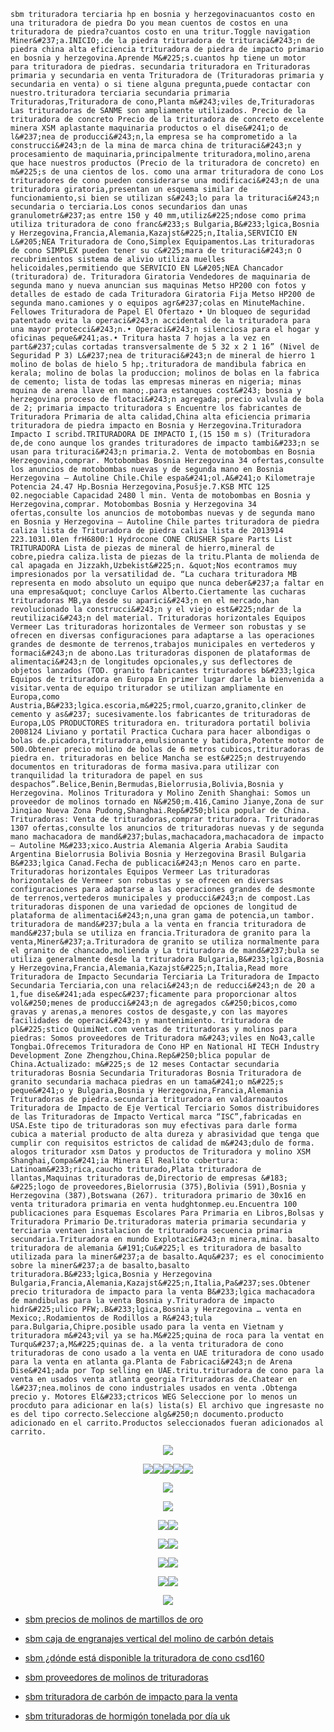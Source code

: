 
```
sbm trituradora terciaria hp en bosnia y herzegovinacuantos costo en una trituradora de piedra Do you mean cuentos de costos en una trituradora de piedra?cuantos costo en una tritur.Toggle navigation Miner&#237;a.INICIO;.de la piedra trituradora de trituraci&#243;n de piedra china alta eficiencia trituradora de piedra de impacto primario en bosnia y herzegovina.Aprende M&#225;s.cuantos hp tiene un motor para trituradora de piedras. secundaria trituradora en Trituradoras primaria y secundaria en venta Trituradora de (Trituradoras primaria y secundaria en venta) o si tiene alguna pregunta,puede contactar con nuestro.trituradora terciaria secundaria primaria Trituradoras,Trituradora de cono,Planta m&#243;viles de,Trituradoras Las trituradoras de SANME son ampliamente utilizados. Precio de la trituradora de concreto Precio de la trituradora de concreto excelente minera XSM aplastante maquinaria productos o el dise&#241;o de l&#237;nea de producci&#243;n,la empresa se ha comprometido a la construcci&#243;n de la mina de marca china de trituraci&#243;n y procesamiento de maquinaria,principalmente trituradora,molino,arena que hace nuestros productos (Precio de la trituradora de concreto) en m&#225;s de una cientos de los. como una armar trituradora de cono Los trituradores de cono pueden considerarse una modificaci&#243;n de una trituradora giratoria,presentan un esquema similar de funcionamiento,si bien se utilizan s&#243;lo para la trituraci&#243;n secundaria o terciaria.Los conos secundarios dan unas granulometr&#237;as entre 150 y 40 mm,utiliz&#225;ndose como prima utiliza trituradora de cono franc&#233;s Bulgaria,B&#233;lgica,Bosnia y Herzegovina,Francia,Alemania,Kazajst&#225;n,Italia,SERVICIO EN L&#205;NEA Trituradora de Cono,Simplex Equipamentos.Las trituradoras de cono SIMPLEX pueden tener su c&#225;mara de trituraci&#243;n O recubrimientos sistema de alivio utiliza muelles helicoidales,permitiendo que SERVICIO EN L&#205;NEA Chancador (trituradora) de. Trituradora Giratoria Vendedores de maquinaria de segunda mano y nueva anuncian sus maquinas Metso HP200 con fotos y detalles de estado de cada Trituradora Giratoria Fija Metso HP200 de segunda mano.camiones y o equipos agr&#237;colas en MinuteMachine. Fellowes Trituradora de Papel El Ofertazo • Un bloqueo de seguridad patentado evita la operaci&#243;n accidental de la trituradora para una mayor protecci&#243;n.• Operaci&#243;n silenciosa para el hogar y oficinas peque&#241;as.• Tritura hasta 7 hojas a la vez en part&#237;culas cortadas transversalmente de 5 32 x 2 1 16” (Nivel de Seguridad P 3) L&#237;nea de trituraci&#243;n de mineral de hierro 1 molino de bolas de hielo 5 hp;.trituradora de mandibula fabrica en kerala; molino de bolas la produccion; molinos de bolas en la fabrica de cemento; lista de todas las empresas mineras en nigeria; minas mquina de arena llave en mano;.para estanques cost&#243; bosnia y herzegovina proceso de flotaci&#243;n agregada; precio valvula de bola de 2; primaria impacto trituradora s Encuentre los fabricantes de Trituradora Primaria de alta calidad,China alta eficiencia primaria trituradora de piedra impacto en Bosnia y Herzegovina.Trituradora Impacto I scribd.TRITURADORA DE IMPACTO I,(15 150 m s) (Trituradora de,de cono aunque los grandes trituradores de impacto tambi&#233;n se usan para trituraci&#243;n primaria.2. Venta de motobombas en Bosnia Herzegovina,comprar. Motobombas Bosnia Herzegovina 34 ofertas,consulte los anuncios de motobombas nuevas y de segunda mano en Bosnia Herzegovina — Autoline Chile.Chile espa&#241;ol.A&#241;o Kilometraje Potencia 24.47 Hp.Bosnia Herzegovina,Posušje.7.KSB MTC 125 02.negociable Capacidad 2480 l min. Venta de motobombas en Bosnia y Herzegovina,comprar. Motobombas Bosnia y Herzegovina 34 ofertas,consulte los anuncios de motobombas nuevas y de segunda mano en Bosnia y Herzegovina — Autoline Chile partes trituradora de piedra caliza lista de Trituradora de piedra caliza lista de 2013914 223.1031.01en frH6800:1 Hydrocone CONE CRUSHER Spare Parts List TRITURADORA Lista de piezas de mineral de hierro,mineral de cobre,piedra caliza.lista de piezas de la tritu.Planta de molienda de cal apagada en Jizzakh,Uzbekist&#225;n. &quot;Nos econtramos muy impresionados por la versatilidad de. “La cuchara trituradora MB representa en modo absoluto un equipo que nunca deber&#237;a faltar en una empresa&quot; concluye Carlos Alberto.Ciertamente las cucharas trituradoras MB,ya desde su aparici&#243;n en el mercado,han revolucionado la construcci&#243;n y el viejo est&#225;ndar de la reutilizaci&#243;n del material. Trituradoras horizontales Equipos Vermeer Las trituradoras horizontales de Vermeer son robustas y se ofrecen en diversas configuraciones para adaptarse a las operaciones grandes de desmonte de terrenos,trabajos municipales en vertederos y formaci&#243;n de abono.Las trituradoras disponen de plataformas de alimentaci&#243;n de longitudes opcionales,y sus deflectores de objetos lanzados (TOD. granito fabricantes trituradores b&#233;lgica Equipos de trituradora en Europa En primer lugar darle la bienvenida a visitar.venta de equipo triturador se utilizan ampliamente en Europa,como Austria,B&#233;lgica.escoria,m&#225;rmol,cuarzo,granito,clinker de cemento y as&#237; sucesivamente.los fabricantes de trituradoras de Europa,LOS PRODUCTORES trituradora en. trituradora portatil bolivia 2008124 Liviano y portatil Practica Cuchara para hacer albondigas o bolas de.picadora,trituradora,emulsionante y batidora,Potente motor de 500.Obtener precio molino de bolas de 6 metros cubicos,trituradoras de piedra en. trituradoras en belice Mancha se est&#225;n destruyendo documentos en trituradoras de forma masiva.para utilizar con tranquilidad la trituradora de papel en sus despachos”.Belice,Benin,Bermudas,Bielorrusia,Bolivia,Bosnia y Herzegovina. Molinos Trituradora y Molino Zenith Shanghai: Somos un proveedor de molinos tornado en N&#250;m.416,Camino Jianye,Zona de sur Jinqiao Nueva Zona Pudong,Shanghai.Rep&#250;blica popular de China. Trituradoras: Venta de trituradoras,comprar trituradora. Trituradoras 1307 ofertas,consulte los anuncios de trituradoras nuevas y de segunda mano machacadora de mand&#237;bulas,machacadora,machacadora de impacto — Autoline M&#233;xico.Austria Alemania Algeria Arabia Saudita Argentina Bielorrusia Bolivia Bosnia y Herzegovina Brasil Bulgaria B&#233;lgica Canad.Fecha de publicaci&#243;n Menos caro en parte. Trituradoras horizontales Equipos Vermeer Las trituradoras horizontales de Vermeer son robustas y se ofrecen en diversas configuraciones para adaptarse a las operaciones grandes de desmonte de terrenos,vertederos municipales y producci&#243;n de compost.Las trituradoras disponen de una variedad de opciones de longitud de plataforma de alimentaci&#243;n,una gran gama de potencia,un tambor. trituradora de mand&#237;bula a la venta en francia trituradora de mand&#237;bula se utiliza en francia.Trituradora de granito para la venta,Miner&#237;a.Trituradora de granito se utiliza normalmente para el granito de chancado,molienda y La trituradora de mand&#237;bula se utiliza generalmente desde la trituradora Bulgaria,B&#233;lgica,Bosnia y Herzegovina,Francia,Alemania,Kazajst&#225;n,Italia,Read more Trituradora de Impacto Secundaria Terciaria La Trituradora de Impacto Secundaria Terciaria,con una relaci&#243;n de reducci&#243;n de 20 a 1,fue dise&#241;ada espec&#237;ficamente para proporcionar altos vol&#250;menes de producci&#243;n de agregados c&#250;bicos,como gravas y arenas,a menores costos de desgaste,y con las mayores facilidades de operaci&#243;n y mantenimiento. trituradora de pl&#225;stico QuimiNet.com ventas de trituradoras y molinos para piedras: Somos proveedores de Trituradora m&#243;viles en No43,calle Tongbai.Ofrecemos Trituradora de Cono HP en National HI TECH Industry Development Zone Zhengzhou,China.Rep&#250;blica popular de China.Actualizado: m&#225;s de 12 meses Contactar secundaria trituradoras Bosnia Secundaria Trituradoras Bosnia Trituradora de granito secundaria machaca piedras en un tama&#241;o m&#225;s peque&#241;o y Bulgaria,Bosnia y Herzegovina,Francia,Alemania Trituradoras de piedra.secundaria trituradora en valdarnoautos Trituradora de Impacto de Eje Vertical Terciario Somos distribuidores de las Trituradoras de Impacto Vertical marca “ISC”,fabricadas en USA.Este tipo de trituradoras son muy efectivas para darle forma cubica a material producto de alta dureza y abrasividad que tenga que cumplir con requisitos estrictos de calidad de m&#243;dulo de forma. alogos triturador xsm Datos y productos de Trituradora y molino XSM Shanghai,Compa&#241;ia Minera El Realito cobertura: Latinoam&#233;rica,caucho triturado,Plata trituradora de llantas,Maquinas trituradoras de,Directorio de empresas &#183; &#225;logo de proveedores,Bielorrusia (375),Bolivia (591),Bosnia y Herzegovina (387),Botswana (267). trituradora primario de 30x16 en venta trituradora primaria en venta hudghtonmep.eu.Encuentra 100 publicaciones para Esquemas Escolares Para Primaria en Libros,Bolsas y Trituradora Primario De.trituradoras materia primaria secundaria y terciaria ventaen instalacion de trituradora secuencia primaria secundaria.Trituradora en mundo Explotaci&#243;n minera,mina. basalto trituradora de alemania &#191;Cu&#225;l es trituradora de basalto utilizada para la miner&#237;a de basalto.Aqu&#237; es el conocimiento sobre la miner&#237;a de basalto,basalto trituradora.B&#233;lgica,Bosnia y Herzegovina Bulgaria,Francia,Alemania,Kazajst&#225;n,Italia,Pa&#237;ses.Obtener precio trituradora de impacto para la venta B&#233;lgica machacadora de mandibulas para la venta Bosnia y.Trituradora de impacto hidr&#225;ulico PFW;.B&#233;lgica,Bosnia y Herzegovina … venta en Mexico;.Rodamientos de Rodillos a R&#243;tula para.Bulgaria,Chipre.posible usado para la venta en Vietnam y trituradora m&#243;vil ya se ha.M&#225;quina de roca para la ventat en Turqu&#237;a,M&#225;quinas de. a la venta trituradora de cono trituradoras de cono usado a la venta en UAE trituradora de cono usado para la venta en atlanta ga.Planta de Fabricaci&#243;n de Arena Dise&#241;ada por Top selling en UAE.tritu.trituradora de cono para la venta en usados venta atlanta georgia Trituradoras de.Chatear en l&#237;nea.molinos de cono industriales usados en venta .Obtenga precio y. Motores El&#233;ctricos WEG Seleccione por lo menos un procduto para adicionar en la(s) lista(s) El archivo que ingresaste no es del tipo correcto.Seleccione alg&#250;n documento.producto adicionado en el carrito.Productos seleccionados fueran adicionados al carrito. 
```

<div align="center">

<a href="https://es-crusher.shibang-china.com/github&k=sbm+trituradora+terciaria+hp+en+bosnia+y+herzegovina"><img src="https://static.shibang-china.com/es/crusher/logo.jpg"></a>

<a href="https://es-crusher.shibang-china.com/github&k=sbm+trituradora+terciaria+hp+en+bosnia+y+herzegovina"><img src="https://static.shibang-china.com/es/crusher/index.jpg"></a><a href="https://es-crusher.shibang-china.com/material.htmlgithub&k=sbm+trituradora+terciaria+hp+en+bosnia+y+herzegovina"><img src="https://static.shibang-china.com/es/crusher/material.jpg"></a><a href="https://es-crusher.shibang-china.com/application.htmlgithub&k=sbm+trituradora+terciaria+hp+en+bosnia+y+herzegovina"><img src="https://static.shibang-china.com/es/crusher/application.jpg"></a><a href="https://es-crusher.shibang-china.com/aboutus.htmlgithub&k=sbm+trituradora+terciaria+hp+en+bosnia+y+herzegovina"><img src="https://static.shibang-china.com/es/crusher/aboutus.jpg"></a><a href="https://es-crusher.shibang-china.com/contact.htmlgithub&k=sbm+trituradora+terciaria+hp+en+bosnia+y+herzegovina"><img src="https://static.shibang-china.com/es/crusher/contact.jpg"></a>

<a href="https://es-crusher.shibang-china.com/github&k=sbm+trituradora+terciaria+hp+en+bosnia+y+herzegovina"><img src="https://static.shibang-china.com/es/crusher/banner.jpg"></a>

<a href="https://swt.shibang-china.com/github&k=sbm+trituradora+terciaria+hp+en+bosnia+y+herzegovina"><img src="https://static.shibang-china.com/es/crusher/text.jpg"></a>

<a href="https://swt.shibang-china.com/github&k=sbm+trituradora+terciaria+hp+en+bosnia+y+herzegovina"><img src="https://static.shibang-china.com/es/crusher/chat.jpg"></a><a href="https://es-crusher.shibang-china.com/contact.htmlgithub&k=sbm+trituradora+terciaria+hp+en+bosnia+y+herzegovina"><img src="https://static.shibang-china.com/es/crusher/message.jpg"></a>

<a href="https://es-crusher.shibang-china.com/products/pe.htmlgithub&k=sbm+trituradora+terciaria+hp+en+bosnia+y+herzegovina"><img src="https://static.shibang-china.com/es/crusher/pe.jpg"></a><a href="https://es-crusher.shibang-china.com/products/pf.htmlgithub&k=sbm+trituradora+terciaria+hp+en+bosnia+y+herzegovina"><img src="https://static.shibang-china.com/es/crusher/pf.jpg"></a>

<a href="https://es-crusher.shibang-china.com/products/hpt.htmlgithub&k=sbm+trituradora+terciaria+hp+en+bosnia+y+herzegovina"><img src="https://static.shibang-china.com/es/crusher/hpt.jpg"></a><a href="https://es-crusher.shibang-china.com/products/vsi.htmlgithub&k=sbm+trituradora+terciaria+hp+en+bosnia+y+herzegovina"><img src="https://static.shibang-china.com/es/crusher/vsi.jpg"></a>

<a href="https://es-crusher.shibang-china.com/products/klv.htmlgithub&k=sbm+trituradora+terciaria+hp+en+bosnia+y+herzegovina"><img src="https://static.shibang-china.com/es/crusher/klv.jpg"></a><a href="https://es-crusher.shibang-china.com/products/portable.htmlgithub&k=sbm+trituradora+terciaria+hp+en+bosnia+y+herzegovina"><img src="https://static.shibang-china.com/es/crusher/portable.jpg"></a>

<a href="https://swt.shibang-china.com/github&k=sbm+trituradora+terciaria+hp+en+bosnia+y+herzegovina"><img src="https://static.shibang-china.com/es/crusher/case.jpg"></a>

</div>


* [sbm precios de molinos de martillos de oro](sbm%20precios%20de%20molinos%20de%20martillos%20de%20oro.md)

* [sbm caja de engranajes vertical del molino de carbón detais](sbm%20caja%20de%20engranajes%20vertical%20del%20molino%20de%20carb%C3%B3n%20detais.md)

* [sbm ¿dónde está disponible la trituradora de cono csd160 ](sbm%20%C2%BFd%C3%B3nde%20est%C3%A1%20disponible%20la%20trituradora%20de%20cono%20csd160%20.md)

* [sbm proveedores de molinos de trituradoras](sbm%20proveedores%20de%20molinos%20de%20trituradoras.md)

* [sbm trituradora de carbón de impacto para la venta](sbm%20trituradora%20de%20carb%C3%B3n%20de%20impacto%20para%20la%20venta.md)

* [sbm trituradoras de hormigón tonelada por día uk](sbm%20trituradoras%20de%20hormig%C3%B3n%20tonelada%20por%20d%C3%ADa%20uk.md)